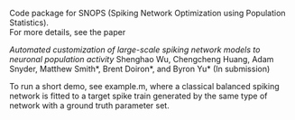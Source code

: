 Code package for SNOPS (Spiking Network Optimization using Population Statistics).  
For more details, see the paper

_Automated customization of large-scale spiking network models to neuronal population activity_    Shenghao Wu, Chengcheng Huang, Adam Snyder, Matthew Smith*, Brent Doiron*, and Byron Yu*
(In submission)

To run a short demo, see example.m, where a classical balanced spiking network is fitted to a target spike train generated by the same type of network with a ground truth parameter set.
 
